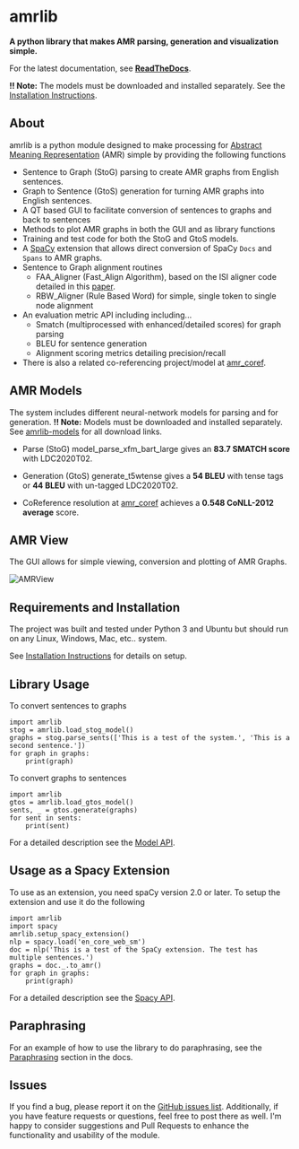 #  amrlib

**A python library that makes AMR parsing, generation and visualization simple.**

For the latest documentation, see **[ReadTheDocs](https://amrlib.readthedocs.io/en/latest/)**.

**!! Note:** The models must be downloaded and installed separately.  See the [Installation Instructions](https://amrlib.readthedocs.io/en/latest/install).

## About
amrlib is a python module designed to make processing for [Abstract Meaning Representation](https://amr.isi.edu/)
 (AMR) simple by providing the following functions
* Sentence to Graph (StoG) parsing to create AMR graphs from English sentences.
* Graph to Sentence (GtoS) generation for turning AMR graphs into English sentences.
* A QT based GUI to facilitate conversion of sentences to graphs and back to sentences
* Methods to plot AMR graphs in both the GUI and as library functions
* Training and test code for both the StoG and GtoS models.
* A [SpaCy](https://github.com/explosion/spaCy) extension that allows direct conversion of
  SpaCy `Docs` and `Spans` to AMR graphs.
* Sentence to Graph alignment routines
  - FAA_Aligner (Fast_Align Algorithm), based on the ISI aligner code detailed in this
    [paper](https://www.isi.edu/natural-language/mt/amr_eng_align.pdf).
  - RBW_Aligner (Rule Based Word) for simple, single token to single node alignment
* An evaluation metric API including including...
  - Smatch (multiprocessed with enhanced/detailed scores) for graph parsing
  - BLEU for sentence generation
  - Alignment scoring metrics detailing precision/recall
* There is also a related co-referencing project/model at [amr_coref](https://github.com/bjascob/amr_coref).


## AMR Models
The system includes different neural-network models for parsing and for generation. **!! Note:** Models must be downloaded and installed separately.
See [amrlib-models](https://github.com/bjascob/amrlib-models) for all download links.

* Parse (StoG) model_parse_xfm_bart_large gives an **83.7 SMATCH score** with LDC2020T02.

* Generation (GtoS) generate_t5wtense gives a **54 BLEU** with tense tags or **44 BLEU** with un-tagged LDC2020T02.

* CoReference resolution at [amr_coref](https://github.com/bjascob/amr_coref) achieves a **0.548 CoNLL-2012 average** score.


## AMR View
The GUI allows for simple viewing, conversion and plotting of AMR Graphs.

![AMRView](https://github.com/bjascob/amrlib/raw/master/docs/images/AMRView01.png)
<!--- docs/images/AMRView01.png --->
<!--- https://github.com/bjascob/amrlib/raw/master/docs/images/AMRView01.png --->


## Requirements and Installation
The project was built and tested under Python 3 and Ubuntu but should run on any Linux, Windows, Mac, etc.. system.

See [Installation Instructions](https://amrlib.readthedocs.io/en/latest/install) for details on setup.

## Library Usage
To convert sentences to graphs
```
import amrlib
stog = amrlib.load_stog_model()
graphs = stog.parse_sents(['This is a test of the system.', 'This is a second sentence.'])
for graph in graphs:
    print(graph)
```
To convert graphs to sentences
```
import amrlib
gtos = amrlib.load_gtos_model()
sents, _ = gtos.generate(graphs)
for sent in sents:
    print(sent)
```
For a detailed description see the [Model API](https://amrlib.readthedocs.io/en/latest/api_model/).


## Usage as a Spacy Extension
To use as an extension, you need spaCy version 2.0 or later.  To setup the extension and use it do the following
```
import amrlib
import spacy
amrlib.setup_spacy_extension()
nlp = spacy.load('en_core_web_sm')
doc = nlp('This is a test of the SpaCy extension. The test has multiple sentences.')
graphs = doc._.to_amr()
for graph in graphs:
    print(graph)
```
For a detailed description see the [Spacy API](https://amrlib.readthedocs.io/en/latest/api_spacy/).


## Paraphrasing
For an example of how to use the library to do paraphrasing, see the
[Paraphrasing](https://amrlib.readthedocs.io/en/latest/paraphrase/) section in the docs.


## Issues
If you find a bug, please report it on the [GitHub issues list](https://github.com/bjascob/amrlib/issues).
Additionally, if you have feature requests or questions, feel free to post there as well.  I'm happy to
consider suggestions and Pull Requests to enhance the functionality and usability of the module.
